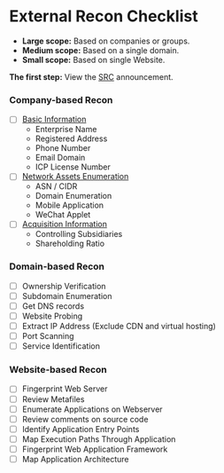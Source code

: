 # External Recon Checklist

* **Large scope:** Based on companies or groups.
* **Medium scope:** Based on a single domain.
* **Small scope:** Based on single Website.

**The first step:** View the [SRC](src-navigation.md) announcement.

### Company-based Recon

* [ ] [Basic Information](../external-recon/company-based-recon/#basic-information)
  * Enterprise Name
  * Registered Address
  * Phone Number
  * Email Domain
  * ICP License Number
* [ ] [Network Assets Enumeration](../external-recon/company-based-recon/network-assets-enumeration.md)
  * ASN / CIDR
  * Domain Enumeration
  * Mobile Application
  * WeChat Applet
* [ ] [Acquisition Information](../external-recon/company-based-recon/#acquisition-information)
  * Controlling Subsidiaries
  * Shareholding Ratio

### Domain-based Recon

* [ ] Ownership Verification
* [ ] Subdomain Enumeration
* [ ] Get DNS records
* [ ] Website Probing
* [ ] Extract IP Address (Exclude CDN and virtual hosting)
* [ ] Port Scanning
* [ ] Service Identification

### Website-based Recon

* [ ] Fingerprint Web Server
* [ ] Review Metafiles
* [ ] Enumerate Applications on Webserver
* [ ] Review comments on source code
* [ ] Identify Application Entry Points
* [ ] Map Execution Paths Through Application
* [ ] Fingerprint Web Application Framework
* [ ] Map Application Architecture
